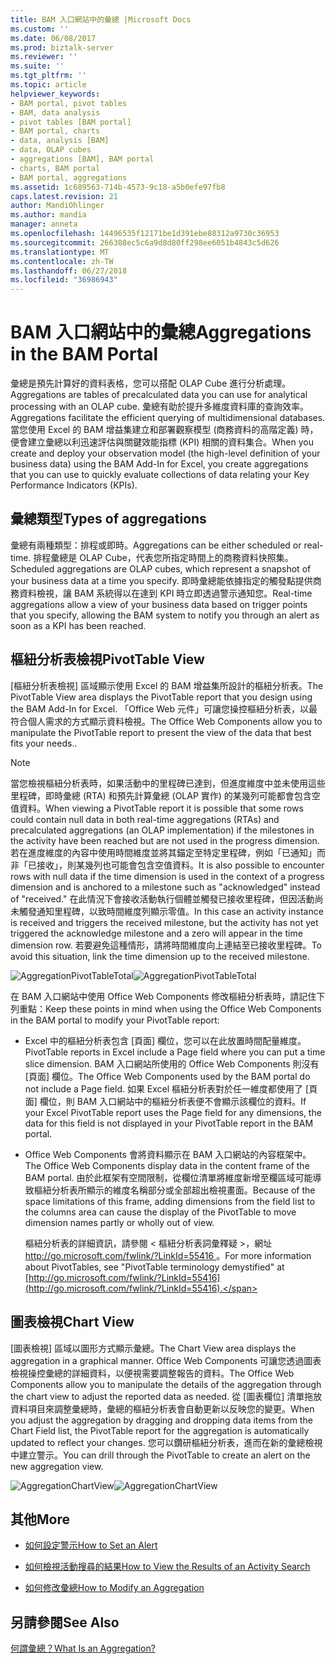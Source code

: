 ```yaml
---
title: BAM 入口網站中的彙總 |Microsoft Docs
ms.custom: ''
ms.date: 06/08/2017
ms.prod: biztalk-server
ms.reviewer: ''
ms.suite: ''
ms.tgt_pltfrm: ''
ms.topic: article
helpviewer_keywords:
- BAM portal, pivot tables
- BAM, data analysis
- pivot tables [BAM portal]
- BAM portal, charts
- data, analysis [BAM]
- data, OLAP cubes
- aggregations [BAM], BAM portal
- charts, BAM portal
- BAM portal, aggregations
ms.assetid: 1c689563-714b-4573-9c18-a5b0efe97fb8
caps.latest.revision: 21
author: MandiOhlinger
ms.author: mandia
manager: anneta
ms.openlocfilehash: 14496535f12171be1d391ebe88312a9730c36953
ms.sourcegitcommit: 266308ec5c6a9d8d80ff298ee6051b4843c5d626
ms.translationtype: MT
ms.contentlocale: zh-TW
ms.lasthandoff: 06/27/2018
ms.locfileid: "36986943"
---
```

# <a name="aggregations-in-the-bam-portal"></a><span data-ttu-id="c67ba-102">BAM 入口網站中的彙總</span><span class="sxs-lookup"><span data-stu-id="c67ba-102">Aggregations in the BAM Portal</span></span>
<span data-ttu-id="c67ba-103">彙總是預先計算好的資料表格，您可以搭配 OLAP Cube 進行分析處理。</span><span class="sxs-lookup"><span data-stu-id="c67ba-103">Aggregations are tables of precalculated data you can use for analytical processing with an OLAP cube.</span></span> <span data-ttu-id="c67ba-104">彙總有助於提升多維度資料庫的查詢效率。</span><span class="sxs-lookup"><span data-stu-id="c67ba-104">Aggregations facilitate the efficient querying of multidimensional databases.</span></span> <span data-ttu-id="c67ba-105">當您使用 Excel 的 BAM 增益集建立和部署觀察模型 (商務資料的高階定義) 時，便會建立彙總以利迅速評估與關鍵效能指標 (KPI) 相關的資料集合。</span><span class="sxs-lookup"><span data-stu-id="c67ba-105">When you create and deploy your observation model (the high-level definition of your business data) using the BAM Add-In for Excel, you create aggregations that you can use to quickly evaluate collections of data relating your Key Performance Indicators (KPIs).</span></span>  
  
## <a name="types-of-aggregations"></a><span data-ttu-id="c67ba-106">彙總類型</span><span class="sxs-lookup"><span data-stu-id="c67ba-106">Types of aggregations</span></span>  
 <span data-ttu-id="c67ba-107">彙總有兩種類型：排程或即時。</span><span class="sxs-lookup"><span data-stu-id="c67ba-107">Aggregations can be either scheduled or real-time.</span></span> <span data-ttu-id="c67ba-108">排程彙總是 OLAP Cube，代表您所指定時間上的商務資料快照集。</span><span class="sxs-lookup"><span data-stu-id="c67ba-108">Scheduled aggregations are OLAP cubes, which represent a snapshot of your business data at a time you specify.</span></span> <span data-ttu-id="c67ba-109">即時彙總能依據指定的觸發點提供商務資料檢視，讓 BAM 系統得以在達到 KPI 時立即透過警示通知您。</span><span class="sxs-lookup"><span data-stu-id="c67ba-109">Real-time aggregations allow a view of your business data based on trigger points that you specify, allowing the BAM system to notify you through an alert as soon as a KPI has been reached.</span></span>  
  
## <a name="pivottable-view"></a><span data-ttu-id="c67ba-110">樞紐分析表檢視</span><span class="sxs-lookup"><span data-stu-id="c67ba-110">PivotTable View</span></span>  
 <span data-ttu-id="c67ba-111">[樞紐分析表檢視] 區域顯示使用 Excel 的 BAM 增益集所設計的樞紐分析表。</span><span class="sxs-lookup"><span data-stu-id="c67ba-111">The PivotTable View area displays the PivotTable report that you design using the BAM Add-In for Excel.</span></span> <span data-ttu-id="c67ba-112">「Office Web 元件」可讓您操控樞紐分析表，以最符合個人需求的方式顯示資料檢視。</span><span class="sxs-lookup"><span data-stu-id="c67ba-112">The Office Web Components allow you to manipulate the PivotTable report to present the view of the data that best fits your needs..</span></span>  
  
> [!NOTE]
>  <span data-ttu-id="c67ba-113">當您檢視樞紐分析表時，如果活動中的里程碑已達到，但進度維度中並未使用這些里程碑，即時彙總 (RTA) 和預先計算彙總 (OLAP 實作) 的某幾列可能都會包含空值資料。</span><span class="sxs-lookup"><span data-stu-id="c67ba-113">When viewing a PivotTable report it is possible that some rows could contain null data in both real-time aggregations (RTAs) and precalculated aggregations (an OLAP implementation) if the milestones in the activity have been reached but are not used in the progress dimension.</span></span> <span data-ttu-id="c67ba-114">若在進度維度的內容中使用時間維度並將其錨定至特定里程碑，例如「已通知」而非「已接收」，則某幾列也可能會包含空值資料。</span><span class="sxs-lookup"><span data-stu-id="c67ba-114">It is also possible to encounter rows with null data if the time dimension is used in the context of a progress dimension and is anchored to a milestone such as "acknowledged" instead of "received."</span></span> <span data-ttu-id="c67ba-115">在此情況下會接收活動執行個體並觸發已接收里程碑，但因活動尚未觸發通知里程碑，以致時間維度列顯示零值。</span><span class="sxs-lookup"><span data-stu-id="c67ba-115">In this case an activity instance is received and triggers the received milestone, but the activity has not yet triggered the acknowledge milestone and a zero will appear in the time dimension row.</span></span>  <span data-ttu-id="c67ba-116">若要避免這種情形，請將時間維度向上連結至已接收里程碑。</span><span class="sxs-lookup"><span data-stu-id="c67ba-116">To avoid this situation, link the time dimension up to the received milestone.</span></span>  
  
 <span data-ttu-id="c67ba-117">![](../core/media/aggregationpivottabletotal.gif "AggregationPivotTableTotal")</span><span class="sxs-lookup"><span data-stu-id="c67ba-117">![](../core/media/aggregationpivottabletotal.gif "AggregationPivotTableTotal")</span></span>  
  
 <span data-ttu-id="c67ba-118">在 BAM 入口網站中使用 Office Web Components 修改樞紐分析表時，請記住下列重點：</span><span class="sxs-lookup"><span data-stu-id="c67ba-118">Keep these points in mind when using the Office Web Components in the BAM portal to modify your PivotTable report:</span></span>  
  
- <span data-ttu-id="c67ba-119">Excel 中的樞紐分析表包含 [頁面] 欄位，您可以在此放置時間配量維度。</span><span class="sxs-lookup"><span data-stu-id="c67ba-119">PivotTable reports in Excel include a Page field where you can put a time slice dimension.</span></span> <span data-ttu-id="c67ba-120">BAM 入口網站所使用的 Office Web Components 則沒有 [頁面] 欄位。</span><span class="sxs-lookup"><span data-stu-id="c67ba-120">The Office Web Components used by the BAM portal do not include a Page field.</span></span> <span data-ttu-id="c67ba-121">如果 Excel 樞紐分析表對於任一維度都使用了 [頁面] 欄位，則 BAM 入口網站中的樞紐分析表便不會顯示該欄位的資料。</span><span class="sxs-lookup"><span data-stu-id="c67ba-121">If your Excel PivotTable report uses the Page field for any dimensions, the data for this field is not displayed in your PivotTable report in the BAM portal.</span></span>  
  
- <span data-ttu-id="c67ba-122">Office Web Components 會將資料顯示在 BAM 入口網站的內容框架中。</span><span class="sxs-lookup"><span data-stu-id="c67ba-122">The Office Web Components display data in the content frame of the BAM portal.</span></span> <span data-ttu-id="c67ba-123">由於此框架有空間限制，從欄位清單將維度新增至欄區域可能導致樞紐分析表所顯示的維度名稱部分或全部超出檢視畫面。</span><span class="sxs-lookup"><span data-stu-id="c67ba-123">Because of the space limitations of this frame, adding dimensions from the field list to the columns area can cause the display of the PivotTable to move dimension names partly or wholly out of view.</span></span>  
  
  <span data-ttu-id="c67ba-124">樞紐分析表的詳細資訊，請參閱 < 樞紐分析表詞彙釋疑 >，網址[ http://go.microsoft.com/fwlink/?LinkId=55416 ](http://go.microsoft.com/fwlink/?LinkId=55416)。</span><span class="sxs-lookup"><span data-stu-id="c67ba-124">For more information about PivotTables, see "PivotTable terminology demystified" at [http://go.microsoft.com/fwlink/?LinkId=55416](http://go.microsoft.com/fwlink/?LinkId=55416).</span></span>  
  
## <a name="chart-view"></a><span data-ttu-id="c67ba-125">圖表檢視</span><span class="sxs-lookup"><span data-stu-id="c67ba-125">Chart View</span></span>  
 <span data-ttu-id="c67ba-126">[圖表檢視] 區域以圖形方式顯示彙總。</span><span class="sxs-lookup"><span data-stu-id="c67ba-126">The Chart View area displays the aggregation in a graphical manner.</span></span> <span data-ttu-id="c67ba-127">Office Web Components 可讓您透過圖表檢視操控彙總的詳細資料，以便視需要調整報告的資料。</span><span class="sxs-lookup"><span data-stu-id="c67ba-127">The Office Web Components allow you to manipulate the details of the aggregation through the chart view to adjust the reported data as needed.</span></span> <span data-ttu-id="c67ba-128">從 [圖表欄位] 清單拖放資料項目來調整彙總時，彙總的樞紐分析表會自動更新以反映您的變更。</span><span class="sxs-lookup"><span data-stu-id="c67ba-128">When you adjust the aggregation by dragging and dropping data items from the Chart Field list, the PivotTable report for the aggregation is automatically updated to reflect your changes.</span></span> <span data-ttu-id="c67ba-129">您可以鑽研樞紐分析表，進而在新的彙總檢視中建立警示。</span><span class="sxs-lookup"><span data-stu-id="c67ba-129">You can drill through the PivotTable to create an alert on the new aggregation view.</span></span>  
  
 <span data-ttu-id="c67ba-130">![](../core/media/aggregationchartview.gif "AggregationChartView")</span><span class="sxs-lookup"><span data-stu-id="c67ba-130">![](../core/media/aggregationchartview.gif "AggregationChartView")</span></span>  
  
## <a name="more"></a><span data-ttu-id="c67ba-131">其他</span><span class="sxs-lookup"><span data-stu-id="c67ba-131">More</span></span>  
  
-   [<span data-ttu-id="c67ba-132">如何設定警示</span><span class="sxs-lookup"><span data-stu-id="c67ba-132">How to Set an Alert</span></span>](../core/how-to-set-an-alert.md)  
  
-   [<span data-ttu-id="c67ba-133">如何檢視活動搜尋的結果</span><span class="sxs-lookup"><span data-stu-id="c67ba-133">How to View the Results of an Activity Search</span></span>](../core/how-to-view-the-results-of-an-activity-search.md)  
  
-   [<span data-ttu-id="c67ba-134">如何修改彙總</span><span class="sxs-lookup"><span data-stu-id="c67ba-134">How to Modify an Aggregation</span></span>](../core/how-to-modify-an-aggregation.md)  
  
## <a name="see-also"></a><span data-ttu-id="c67ba-135">另請參閱</span><span class="sxs-lookup"><span data-stu-id="c67ba-135">See Also</span></span>  
 [<span data-ttu-id="c67ba-136">何謂彙總？</span><span class="sxs-lookup"><span data-stu-id="c67ba-136">What Is an Aggregation?</span></span>](../core/what-is-an-aggregation.md)